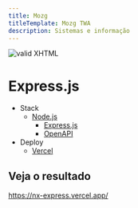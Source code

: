 ```yaml
---
title: Mozg
titleTemplate: Mozg TWA
description: Sistemas e informação
---
```


[checkmark]: https://mozg.com.br/logo-mini.png 'MOZG'

![valid XHTML][checkmark]

# Express.js

- Stack
  - [Node.js](https://nodejs.org/)
    - [Express.js](https://expressjs.com/)
    - [OpenAPI](https://www.openapis.org/)
- Deploy
  - [Vercel](https://vercel.com/)

## Veja o resultado

https://nx-express.vercel.app/
